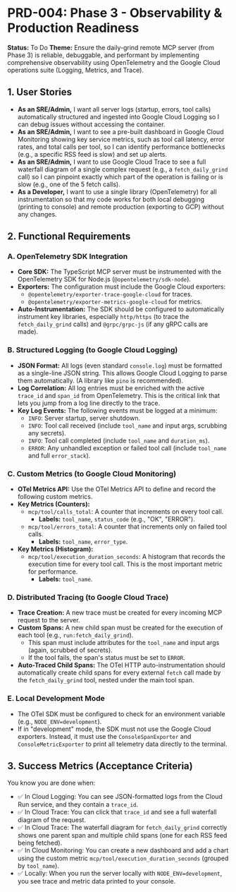 # PRD-004: Phase 3 - Observability & Production Readiness

**Status:** To Do
**Theme:** Ensure the daily-grind remote MCP server (from Phase 3) is reliable, debuggable, and performant by implementing comprehensive observability using OpenTelemetry and the Google Cloud operations suite (Logging, Metrics, and Trace).

## 1. User Stories

- **As an SRE/Admin,** I want all server logs (startup, errors, tool calls) automatically structured and ingested into Google Cloud Logging so I can debug issues without accessing the container.
- **As an SRE/Admin,** I want to see a pre-built dashboard in Google Cloud Monitoring showing key service metrics, such as tool call latency, error rates, and total calls per tool, so I can identify performance bottlenecks (e.g., a specific RSS feed is slow) and set up alerts.
- **As an SRE/Admin,** I want to use Google Cloud Trace to see a full waterfall diagram of a single complex request (e.g., a `fetch_daily_grind` call) so I can pinpoint exactly which part of the operation is failing or is slow (e.g., one of the 5 fetch calls).
- **As a Developer,** I want to use a single library (OpenTelemetry) for all instrumentation so that my code works for both local debugging (printing to console) and remote production (exporting to GCP) without any changes.

## 2. Functional Requirements

### A. OpenTelemetry SDK Integration

- **Core SDK:** The TypeScript MCP server must be instrumented with the OpenTelemetry SDK for Node.js (`@opentelemetry/sdk-node`).
- **Exporters:** The configuration must include the Google Cloud exporters:
  - `@opentelemetry/exporter-trace-google-cloud` for traces.
  - `@opentelemetry/exporter-metrics-google-cloud` for metrics.
- **Auto-Instrumentation:** The SDK should be configured to automatically instrument key libraries, especially `http/https` (to trace the `fetch_daily_grind` calls) and `@grpc/grpc-js` (if any gRPC calls are made).

### B. Structured Logging (to Google Cloud Logging)

- **JSON Format:** All logs (even standard `console.log`) must be formatted as a single-line JSON string. This allows Google Cloud Logging to parse them automatically. (A library like `pino` is recommended).
- **Log Correlation:** All log entries must be enriched with the active `trace_id` and `span_id` from OpenTelemetry. This is the critical link that lets you jump from a log line directly to the trace.
- **Key Log Events:** The following events must be logged at a minimum:
  - `INFO`: Server startup, server shutdown.
  - `INFO`: Tool call received (include `tool_name` and input args, scrubbing any secrets).
  - `INFO`: Tool call completed (include `tool_name` and `duration_ms`).
  - `ERROR`: Any unhandled exception or failed tool call (include `tool_name` and full `error_stack`).

### C. Custom Metrics (to Google Cloud Monitoring)

- **OTel Metrics API:** Use the OTel Metrics API to define and record the following custom metrics.
- **Key Metrics (Counters):**
  - `mcp/tool/calls_total`: A counter that increments on every tool call.
    - **Labels:** `tool_name`, `status_code` (e.g., "OK", "ERROR").
  - `mcp/tool/errors_total`: A counter that increments only on failed tool calls.
    - **Labels:** `tool_name`, `error_type`.
- **Key Metrics (Histogram):**
  - `mcp/tool/execution_duration_seconds`: A histogram that records the execution time for every tool call. This is the most important metric for performance.
    - **Labels:** `tool_name`.

### D. Distributed Tracing (to Google Cloud Trace)

- **Trace Creation:** A new trace must be created for every incoming MCP request to the server.
- **Custom Spans:** A new child span must be created for the execution of each tool (e.g., `run:fetch_daily_grind`).
  - This span must include attributes for the `tool_name` and input args (again, scrubbed of secrets).
  - If the tool fails, the span's status must be set to `ERROR`.
- **Auto-Traced Child Spans:** The OTel HTTP auto-instrumentation should automatically create child spans for every external `fetch` call made by the `fetch_daily_grind` tool, nested under the main tool span.

### E. Local Development Mode

- The OTel SDK must be configured to check for an environment variable (e.g., `NODE_ENV=development`).
- If in "development" mode, the SDK must not use the Google Cloud exporters. Instead, it must use the `ConsoleSpanExporter` and `ConsoleMetricExporter` to print all telemetry data directly to the terminal.

## 3. Success Metrics (Acceptance Criteria)

You know you are done when:

- ✅ In Cloud Logging: You can see JSON-formatted logs from the Cloud Run service, and they contain a `trace_id`.
- ✅ In Cloud Trace: You can click that `trace_id` and see a full waterfall diagram of the request.
- ✅ In Cloud Trace: The waterfall diagram for `fetch_daily_grind` correctly shows one parent span and multiple child spans (one for each RSS feed being fetched).
- ✅ In Cloud Monitoring: You can create a new dashboard and add a chart using the custom metric `mcp/tool/execution_duration_seconds` (grouped by `tool_name`).
- ✅ Locally: When you run the server locally with `NODE_ENV=development`, you see trace and metric data printed to your console.
